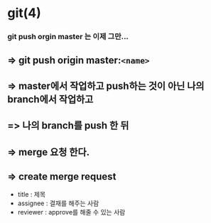 # git(4)

### git push orgin master 는 이제 그만...

## => git push origin master:`<name>`

## => master에서 작업하고 push하는 것이 아닌 나의 branch에서 작업하고

## => 나의 branch를 push 한 뒤

## => merge 요청 한다.

## => create merge request

- title : 제목
- assignee :  결재를 해주는 사람
- reviewer : approve를 해줄 수 있는 사람